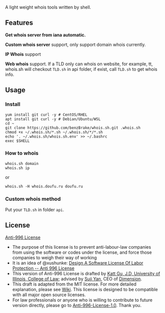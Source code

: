 A light weight whois tools written by shell.

## Features
**Get whois server from iana automatic.**

**Custom whois server** support, only support domain whois currently.

**IP Whois** support

**Web whois** support. If a TLD only can whois on website, for example, tt, whois.sh will checkout `TLD.sh` in api folder, if exist, call `TLD.sh` to get whois info.

## Usage
### Install
```
yum install git curl -y # CentOS/RHEL
apt install git curl -y # Debian/Ubuntu/WSL
cd ~
git clone https://github.com/benzBrake/whois.sh.git .whois.sh
chmod +x ~/.whois.sh/*.sh ~/.whois.sh/*/*.sh
echo '. ~/.whois.sh/whois.sh.env' >> ~/.bashrc
exec $SHELL
```
### How to whois
```
whois.sh domain
whois.sh ip
```
or
```
whois.sh -H whois.doufu.ru doufu.ru
```
### Custom whois method
Put your `TLD.sh` in folder `api`.

## License
[Anti-996 License](LICENSE)

 - The purpose of this license is to prevent anti-labour-law companies from using the software or codes under the license, and force those companies to weigh their way of working
 - It is an idea of @xushunke: [Design A Software License Of Labor Protection -- Anti 996 License](https://github.com/996icu/996.ICU/pull/15642)
 - This version of Anti-996 License is drafted by [Katt Gu, J.D, University of Illinois, College of Law](https://scholar.google.com.sg/citations?user=PTcpQwcAAAAJ&hl=en&oi=ao); advised by [Suji Yan](https://www.linkedin.com/in/tedkoyan/), CEO of [Dimension](https://www.dimension.im).  
 - This draft is adapted from the MIT license. For more detailed explanation, please see [Wiki](https://github.com/kattgu7/996-License-Draft/wiki). This license is designed to be compatible with all major open source licenses.  
 - For law professionals or anyone who is willing to contribute to future version directly, please go to [Anti-996-License-1.0](https://github.com/kattgu7/996-License-Draft). Thank you.
